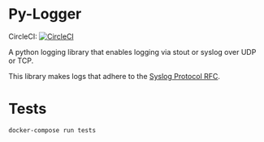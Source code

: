 # Py-Logger

CircleCI: [![CircleCI](https://circleci.com/gh/winkapp/py-logger.svg?style=svg&circle-token=8fa6f919da2f5e604e7e52082cec5f6a26548ab1)](https://circleci.com/gh/winkapp/py-logger)

A python logging library that enables logging via stout or syslog over UDP or TCP.

This library makes logs that adhere to the [Syslog Protocol RFC](https://tools.ietf.org/html/rfc5424).

# Tests

`docker-compose run tests`

